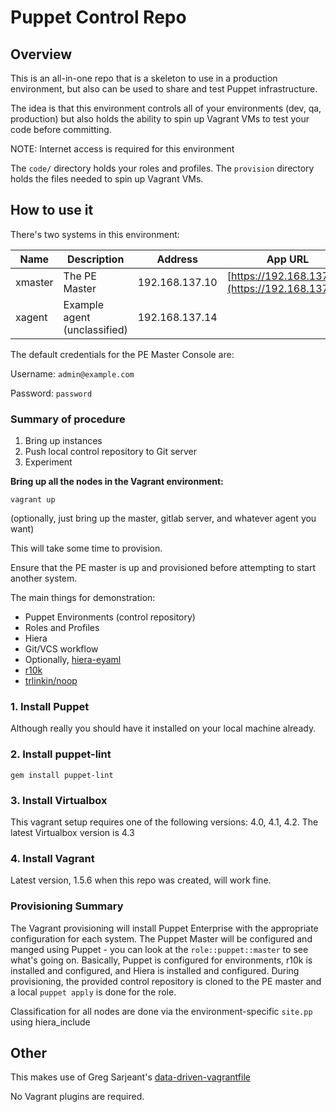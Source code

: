 # Puppet Control Repo

## Overview

This is an all-in-one repo that is a skeleton to use in a production environment, but also can be used to share and test Puppet infrastructure.

The idea is that this environment controls all of your environments (dev, qa, production) but also holds the ability to spin up Vagrant VMs to test your code before committing.

NOTE: Internet access is required for this environment

The `code/` directory holds your roles and profiles. The `provision` directory holds the files needed to spin up Vagrant VMs.

## How to use it

There's two systems in this environment:

| Name    | Description                  | Address        | App URL                                                  |
| ------- | ---------------------------- | -------------- | -------------------------------------------------------- |
| xmaster | The PE Master                | 192.168.137.10 | [https://192.168.137.10](https://192.168.137.10)         |
| xagent  | Example agent (unclassified) | 192.168.137.14 |                                                          |

The default credentials for the PE Master Console are:

Username: `admin@example.com`

Password: `password`

### Summary of procedure

1. Bring up instances
2. Push local control repository to Git server
3. Experiment

**Bring up all the nodes in the Vagrant environment:**

```shell
vagrant up
```

(optionally, just bring up the master, gitlab server, and whatever agent you
want)

This will take some time to provision.

Ensure that the PE master is up and provisioned before attempting to start
another system.

The main things for demonstration:

* Puppet Environments (control repository)
* Roles and Profiles
* Hiera
* Git/VCS workflow
* Optionally, [hiera-eyaml](https://github.com/TomPoulton/hiera-eyaml)
* [r10k](https://github.com/adrienthebo/r10k)
* [trlinkin/noop](https://github.com/trlinkin/trlinkin-noop)

### 1. Install Puppet

Although really you should have it installed on your local machine already.

### 2. Install puppet-lint

```shell
gem install puppet-lint
```

### 3. Install Virtualbox

This vagrant setup requires one of the following versions: 4.0, 4.1, 4.2. The latest Virtualbox version is 4.3

### 4. Install Vagrant

Latest version, 1.5.6 when this repo was created, will work fine.


### Provisioning Summary

The Vagrant provisioning will install Puppet Enterprise with the appropriate
configuration for each system.  The Puppet Master will be configured and manged
using Puppet - you can look at the `role::puppet::master` to see what's going
on.  Basically, Puppet is configured for environments, r10k is installed and
configured, and Hiera is installed and configured.  During provisioning, the
provided control repository is cloned to the PE master and a local `puppet apply`
is done for the role.


Classification for all nodes are done via the
environment-specific `site.pp` using hiera_include


## Other

This makes use of Greg Sarjeant's [data-driven-vagrantfile](https://github.com/gsarjeant/data-driven-vagrantfile)

No Vagrant plugins are required.
